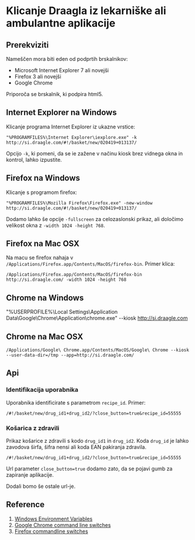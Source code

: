 # Klicanje Draagla iz lekarniške ali ambulantne aplikacije

## Prerekviziti

Nameščen mora biti eden od podprtih brskalnikov:

  * Microsoft Internet Explorer 7 ali novejši
  * Firefox 3 ali novejši
  * Google Chrome 
  
Priporoča se brskalnik, ki podpira html5.

## Internet Explorer na Windows

Klicanje programa Internet Explorer iz ukazne vrstice:

    "%PROGRAMFILES%\Internet Explorer\iexplore.exe" -k http://si.draagle.com/#!/basket/new/020419+013137/

Opcijo `-k`, ki pomeni, da se ie zažene v načinu kiosk brez vidnega okna in kontrol, lahko izpustite.

## Firefox na Windows

Klicanje s programom firefox:

    "%PROGRAMFILES%\Mozilla Firefox\Firefox.exe" -new-window http://si.draagle.com/#!/basket/new/020419+013137/

Dodamo lahko še opcije `-fullscreen` za celozaslonski prikaz, ali določimo velikost okna z `-width 1024 -height 768`.

## Firefox na Mac OSX

Na macu se firefox nahaja v `/Applications/Firefox.app/Contents/MacOS/firefox-bin`. Primer klica:

    /Applications/Firefox.app/Contents/MacOS/firefox-bin http://si.draagle.com/ -width 1024 -height 768

## Chrome na Windows

"%USERPROFILE%\Local Settings\Application Data\Google\Chrome\Application\chrome.exe" --kiosk http://si.draagle.com

## Chrome na Mac OSX

    /Applications/Google\ Chrome.app/Contents/MacOS/Google\ Chrome --kiosk --user-data-dir=/tmp --app=http://si.draagle.com/

## Api

### Identifikacija uporabnika

Uporabnika identificirate s parametrom `recipe_id`. Primer:
 
    /#!/basket/new/drug_id1+drug_id2/?close_button=true&recipe_id=55555


### Košarica z zdravili
Prikaz košarice z zdravili s kodo `drug_id1` in `drug_id2`. Koda `drug_id` je lahko zavodova širfa, šifra nensi ali koda EAN pakiranja zdravila.

    /#!/basket/new/drug_id1+drug_id2/?close_button=true&recipe_id=55555

Url parameter `close_button=true` dodamo zato, da se pojavi gumb za zapiranje aplikacije.

Dodali bomo še ostale url-je.

## Reference

  1. [Windows Environment Variables](http://www.wilsonmar.com/1envvars.htm)
  2. [Google Chrome command line switches](http://peter.sh/experiments/chromium-command-line-switches/)
  3. [Firefox commandline switches](http://kb.mozillazine.org/Command_line_arguments)
